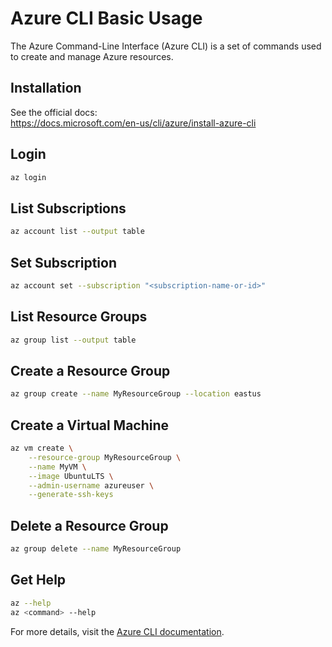 # Azure CLI Basic Usage

The Azure Command-Line Interface (Azure CLI) is a set of commands used to create and manage Azure resources.

## Installation

See the official docs:  
https://docs.microsoft.com/en-us/cli/azure/install-azure-cli

## Login

```sh
az login
```

## List Subscriptions

```sh
az account list --output table
```

## Set Subscription

```sh
az account set --subscription "<subscription-name-or-id>"
```

## List Resource Groups

```sh
az group list --output table
```

## Create a Resource Group

```sh
az group create --name MyResourceGroup --location eastus
```

## Create a Virtual Machine

```sh
az vm create \
    --resource-group MyResourceGroup \
    --name MyVM \
    --image UbuntuLTS \
    --admin-username azureuser \
    --generate-ssh-keys
```

## Delete a Resource Group

```sh
az group delete --name MyResourceGroup
```

## Get Help

```sh
az --help
az <command> --help
```

For more details, visit the [Azure CLI documentation](https://docs.microsoft.com/en-us/cli/azure/).